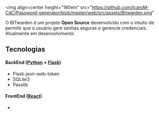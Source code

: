 <img align=center height="180em" src="https://github.com/IcaroM-CdC/Password-generator/blob/master/web/src/assets/Bitwarden.png" 


O BITwarden é um projeto **Open Source** desenvolvido com o intuito de permitir que o usuário gere senhas seguras e gerencie credenciais. Atualmente em desenvolvimento


<div align=left>
  

## Tecnologias

#### BackEnd ([Python](https://www.python.org/) + [Flask](https://flask.palletsprojects.com/en/1.1.x/))

- Flask-json-web-token
- SQLite3
- Passlib

#### FrontEnd ([React](https://github.com/facebook/react))

- 
<div/>
